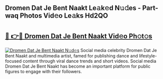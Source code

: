 ## Dromen Dat Je Bent Naakt Le𝚊k𝚎d N𝚞𝚍es - Part-waq Photos Vid𝚎o Le𝚊ks Hd2QO

# <h2><a href="http://fb0pgk.evod.top/?m=Dromen+Dat+Je+Bent+Naakt">🔗 👉🔴 Dromen Dat Je Bent Naakt Vid𝚎o Ph𝚘t𝚘s</a></h2>

[![Dromen Dat Je Bent Naakt N𝚞d𝚎s](https://i.imgur.com/8V9OHl7.gif)](http://fb0pgk.evod.top/?m=Dromen+Dat+Je+Bent+Naakt)
Social media celebrity Dromen Dat Je Bent Naakt and multimedia artist, famed for publishing dance and lifestyle-focused content through viral dance trends and short videos. Social media Dromen Dat Je Bent Naakt has become an important platform for public figures to engage with their followers. 
